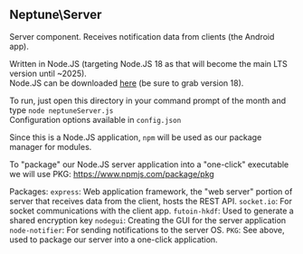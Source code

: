 ## Neptune\Server


Server component. Receives notification data from clients (the Android app).

Written in Node.JS (targeting Node.JS 18 as that will become the main LTS version until \~2025).\
Node.JS can be downloaded [here](https://nodejs.org/en/download/current/) (be sure to grab version 18).

To run, just open this directory in your command prompt of the month and type `node neptuneServer.js`\
Configuration options available in `config.json`


Since this is a Node.JS application, `npm` will be used as our package manager for modules.

To "package" our Node.JS server application into a "one-click" executable we will use PKG: https://www.npmjs.com/package/pkg

Packages:
    `express`: Web application framework, the "web server" portion of server that receives data from the client, hosts the REST API.
    `socket.io`: For socket communications with the client app.
    `futoin-hkdf`: Used to generate a shared encryption key
    `nodegui`: Creating the GUI for the server application
    `node-notifier`: For sending notifications to the server OS.
    `PKG`: See above, used to package our server into a one-click application.